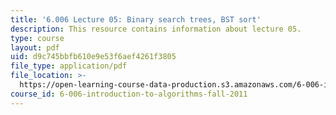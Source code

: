 ```yaml
---
title: '6.006 Lecture 05: Binary search trees, BST sort'
description: This resource contains information about lecture 05.
type: course
layout: pdf
uid: d9c745bbfb610e9e53f6aef4261f3805
file_type: application/pdf
file_location: >-
  https://open-learning-course-data-production.s3.amazonaws.com/6-006-introduction-to-algorithms-fall-2011/d9c745bbfb610e9e53f6aef4261f3805_MIT6_006F11_lec05.pdf
course_id: 6-006-introduction-to-algorithms-fall-2011
---
```

